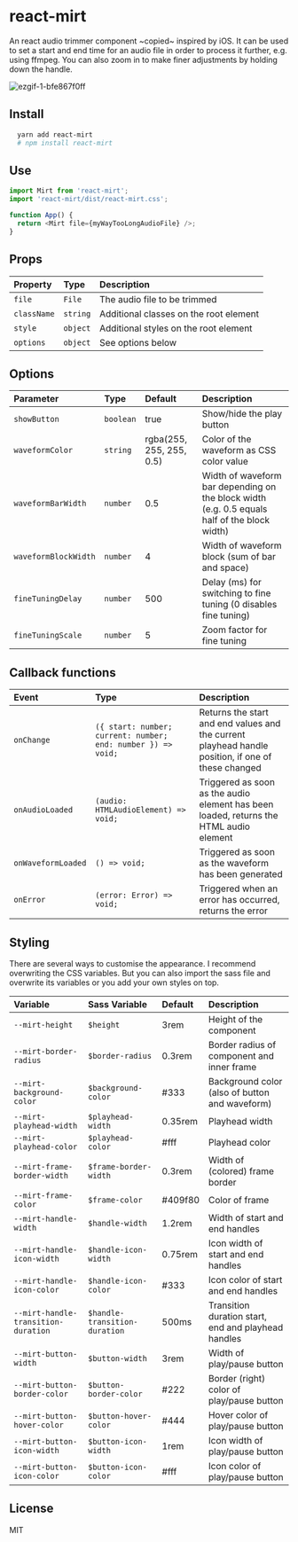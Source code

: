 # react-mirt

An react audio trimmer component ~copied~ inspired by iOS. It can be used to set a start and end time for an audio file in order to process it further, e.g. using ffmpeg. You can also zoom in to make finer adjustments by holding down the handle.

![ezgif-1-bfe867f0ff](https://user-images.githubusercontent.com/34043608/166158444-5a7b99db-31b7-4991-a836-2a9ce632599c.gif)

## Install

```bash
  yarn add react-mirt
  # npm install react-mirt
```

## Use

```javascript
import Mirt from 'react-mirt';
import 'react-mirt/dist/react-mirt.css';

function App() {
  return <Mirt file={myWayTooLongAudioFile} />;
}
```

## Props

| Property    | Type     | Description                            |
| :---------- | :------- | :------------------------------------- |
| `file`      | `File`   | The audio file to be trimmed           |
| `className` | `string` | Additional classes on the root element |
| `style`     | `object` | Additional styles on the root element  |
| `options`   | `object` | See options below                      |

## Options

| Parameter            | Type      | Default                  | Description                                                                                  |
| :------------------- | :-------- | :----------------------- | :------------------------------------------------------------------------------------------- |
| `showButton`         | `boolean` | true                     | Show/hide the play button                                                                    |
| `waveformColor`      | `string`  | rgba(255, 255, 255, 0.5) | Color of the waveform as CSS color value                                                     |
| `waveformBarWidth`   | `number`  | 0.5                      | Width of waveform bar depending on the block width (e.g. 0.5 equals half of the block width) |
| `waveformBlockWidth` | `number`  | 4                        | Width of waveform block (sum of bar and space)                                               |
| `fineTuningDelay`    | `number`  | 500                      | Delay (ms) for switching to fine tuning (0 disables fine tuning)                             |
| `fineTuningScale`    | `number`  | 5                        | Zoom factor for fine tuning                                                                  |

## Callback functions

| Event              | Type                                                         | Description                                                                                        |
| :----------------- | :----------------------------------------------------------- | :------------------------------------------------------------------------------------------------- |
| `onChange`         | `({ start: number; current: number; end: number }) => void;` | Returns the start and end values and the current playhead handle position, if one of these changed |
| `onAudioLoaded`    | `(audio: HTMLAudioElement) => void;`                         | Triggered as soon as the audio element has been loaded, returns the HTML audio element             |
| `onWaveformLoaded` | `() => void;`                                                | Triggered as soon as the waveform has been generated                                               |
| `onError`          | `(error: Error) => void;`                                    | Triggered when an error has occurred, returns the error                                            |

## Styling

There are several ways to customise the appearance. I recommend overwriting the CSS variables. But you can also import the sass file and overwrite its variables or you add your own styles on top.

| Variable                            | Sass Variable                 | Default | Description                                         |
| :---------------------------------- | :---------------------------- | :------ | :-------------------------------------------------- |
| `--mirt-height`                     | `$height`                     | 3rem    | Height of the component                             |
| `--mirt-border-radius`              | `$border-radius`              | 0.3rem  | Border radius of component and inner frame          |
| `--mirt-background-color`           | `$background-color`           | #333    | Background color (also of button and waveform)      |
| `--mirt-playhead-width`             | `$playhead-width`             | 0.35rem | Playhead width                                      |
| `--mirt-playhead-color`             | `$playhead-color`             | #fff    | Playhead color                                      |
| `--mirt-frame-border-width`         | `$frame-border-width`         | 0.3rem  | Width of (colored) frame border                     |
| `--mirt-frame-color`                | `$frame-color`                | #409f80 | Color of frame                                      |
| `--mirt-handle-width`               | `$handle-width`               | 1.2rem  | Width of start and end handles                      |
| `--mirt-handle-icon-width`          | `$handle-icon-width`          | 0.75rem | Icon width of start and end handles                 |
| `--mirt-handle-icon-color`          | `$handle-icon-color`          | #333    | Icon color of start and end handles                 |
| `--mirt-handle-transition-duration` | `$handle-transition-duration` | 500ms   | Transition duration start, end and playhead handles |
| `--mirt-button-width`               | `$button-width`               | 3rem    | Width of play/pause button                          |
| `--mirt-button-border-color`        | `$button-border-color`        | #222    | Border (right) color of play/pause button           |
| `--mirt-button-hover-color`         | `$button-hover-color`         | #444    | Hover color of play/pause button                    |
| `--mirt-button-icon-width`          | `$button-icon-width`          | 1rem    | Icon width of play/pause button                     |
| `--mirt-button-icon-color`          | `$button-icon-color`          | #fff    | Icon color of play/pause button                     |

## License
MIT
